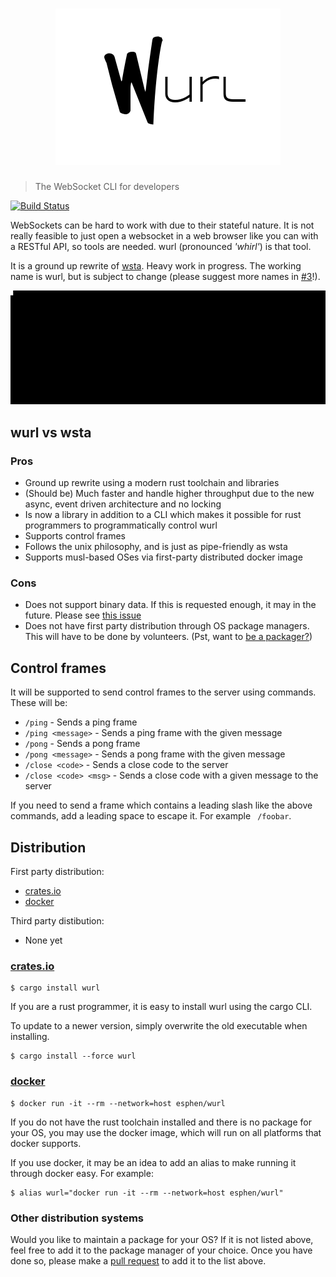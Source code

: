 <h1 align="center">
  <a href="https://github.com/esphen/wurl">
    <img src="assets/logo.png" alt="wurl" />
  </a>
</h1>

> The WebSocket CLI for developers

[![Build Status](https://travis-ci.org/esphen/wurl.svg?branch=master)](https://travis-ci.org/esphen/wurl)

WebSockets can be hard to work with due to their stateful nature. It is not
really feasible to just open a websocket in a web browser like you can with
a RESTful API, so tools are needed. wurl (pronounced _'whirl'_) is that tool.

It is a ground up rewrite of [wsta][wsta]. Heavy work in progress. The working
name is wurl, but is subject to change (please suggest more names in
[#3][suggest_names]!).

![Example of usage](assets/example.gif)

## wurl vs wsta
### Pros
- Ground up rewrite using a modern rust toolchain and libraries
- (Should be) Much faster and handle higher throughput due to the new async,
  event driven architecture and no locking
- Is now a library in addition to a CLI which makes it possible for rust
  programmers to programmatically control wurl
- Supports control frames
- Follows the unix philosophy, and is just as pipe-friendly as wsta
- Supports musl-based OSes via first-party distributed docker image

### Cons
- Does not support binary data. If this is requested enough, it may in the
  future. Please see [this issue][binary_issue]
- Does not have first party distribution through OS package managers. This will
  have to be done by volunteers. (Pst, want to
  [be a packager?](#other-distribution-systems))

## Control frames

It will be supported to send control frames to the server using commands. These
will be:

- `/ping` - Sends a ping frame
- `/ping <message>` - Sends a ping frame with the given message
- `/pong` - Sends a pong frame
- `/pong <message>` - Sends a pong frame with the given message
- `/close <code>` - Sends a close code to the server
- `/close <code> <msg>` - Sends a close code with a given message to the server

If you need to send a frame which contains a leading slash like the above
commands, add a leading space to escape it. For example ` /foobar`.


## Distribution
First party distribution:
- [crates.io](#cratesio)
- [docker](#docker)

Third party distibution:
- None yet

### [crates.io][crates.io]

    $ cargo install wurl

If you are a rust programmer, it is easy to install wurl using the cargo CLI.

To update to a newer version, simply overwrite the old executable when
installing.

    $ cargo install --force wurl

### [docker][docker]

    $ docker run -it --rm --network=host esphen/wurl

If you do not have the rust toolchain installed and there is no package for your
OS, you may use the docker image, which will run on all platforms that docker
supports.

If you use docker, it may be an idea to add an alias to make running it through
docker easy. For example:

    $ alias wurl="docker run -it --rm --network=host esphen/wurl"

### Other distribution systems

Would you like to maintain a package for your OS? If it is not listed above,
feel free to add it to the package manager of your choice. Once you have done
so, please make a [pull request][pull_request] to add it to the list above.

[wsta]: https://github.com/esphen/wsta/
[crates.io]: https://crates.io
[docker]: https://store.docker.com/community/images/esphen/wurl
[binary_issue]: https://github.com/esphen/wurl/issues/4
[suggest_names]: https://github.com/esphen/wurl/issues/3
[pull_request]: https://github.com/esphen/wurl/issues/new?title=New%20package:%20%3CInsert%20OS%20or%20package%20here%3E&labels=packages
